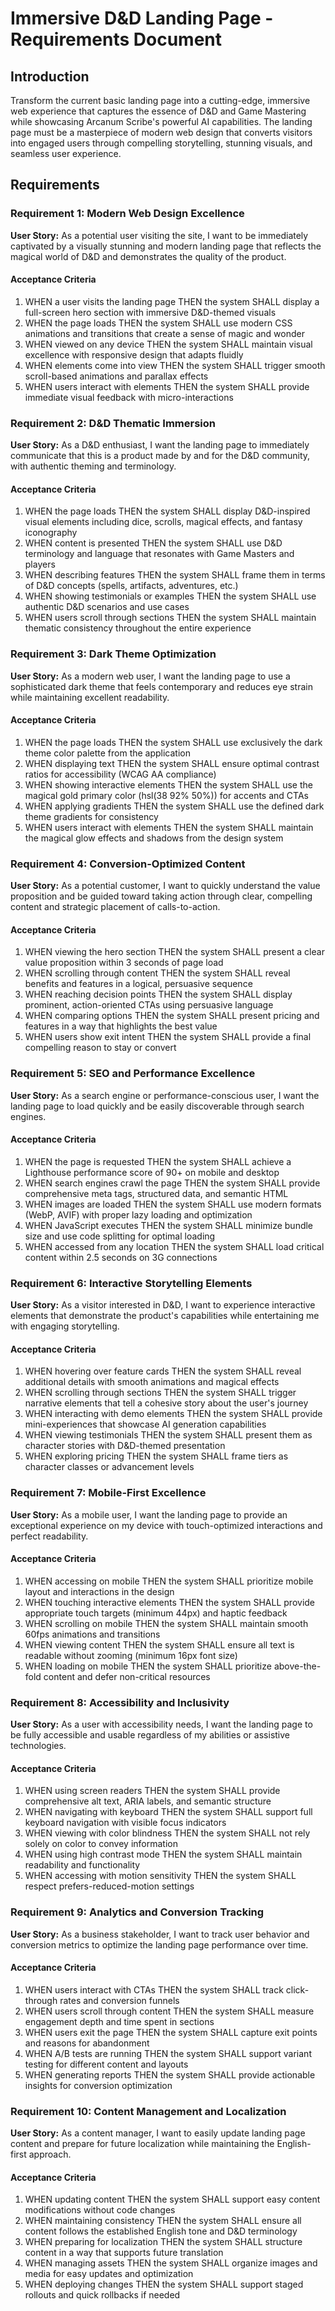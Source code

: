 # Immersive D&D Landing Page - Requirements Document

## Introduction

Transform the current basic landing page into a cutting-edge, immersive web experience that captures the essence of D&D and Game Mastering while showcasing Arcanum Scribe's powerful AI capabilities. The landing page must be a masterpiece of modern web design that converts visitors into engaged users through compelling storytelling, stunning visuals, and seamless user experience.

## Requirements

### Requirement 1: Modern Web Design Excellence

**User Story:** As a potential user visiting the site, I want to be immediately captivated by a visually stunning and modern landing page that reflects the magical world of D&D and demonstrates the quality of the product.

#### Acceptance Criteria

1. WHEN a user visits the landing page THEN the system SHALL display a full-screen hero section with immersive D&D-themed visuals
2. WHEN the page loads THEN the system SHALL use modern CSS animations and transitions that create a sense of magic and wonder
3. WHEN viewed on any device THEN the system SHALL maintain visual excellence with responsive design that adapts fluidly
4. WHEN elements come into view THEN the system SHALL trigger smooth scroll-based animations and parallax effects
5. WHEN users interact with elements THEN the system SHALL provide immediate visual feedback with micro-interactions

### Requirement 2: D&D Thematic Immersion

**User Story:** As a D&D enthusiast, I want the landing page to immediately communicate that this is a product made by and for the D&D community, with authentic theming and terminology.

#### Acceptance Criteria

1. WHEN the page loads THEN the system SHALL display D&D-inspired visual elements including dice, scrolls, magical effects, and fantasy iconography
2. WHEN content is presented THEN the system SHALL use D&D terminology and language that resonates with Game Masters and players
3. WHEN describing features THEN the system SHALL frame them in terms of D&D concepts (spells, artifacts, adventures, etc.)
4. WHEN showing testimonials or examples THEN the system SHALL use authentic D&D scenarios and use cases
5. WHEN users scroll through sections THEN the system SHALL maintain thematic consistency throughout the entire experience

### Requirement 3: Dark Theme Optimization

**User Story:** As a modern web user, I want the landing page to use a sophisticated dark theme that feels contemporary and reduces eye strain while maintaining excellent readability.

#### Acceptance Criteria

1. WHEN the page loads THEN the system SHALL use exclusively the dark theme color palette from the application
2. WHEN displaying text THEN the system SHALL ensure optimal contrast ratios for accessibility (WCAG AA compliance)
3. WHEN showing interactive elements THEN the system SHALL use the magical gold primary color (hsl(38 92% 50%)) for accents and CTAs
4. WHEN applying gradients THEN the system SHALL use the defined dark theme gradients for consistency
5. WHEN users interact with elements THEN the system SHALL maintain the magical glow effects and shadows from the design system

### Requirement 4: Conversion-Optimized Content

**User Story:** As a potential customer, I want to quickly understand the value proposition and be guided toward taking action through clear, compelling content and strategic placement of calls-to-action.

#### Acceptance Criteria

1. WHEN viewing the hero section THEN the system SHALL present a clear value proposition within 3 seconds of page load
2. WHEN scrolling through content THEN the system SHALL reveal benefits and features in a logical, persuasive sequence
3. WHEN reaching decision points THEN the system SHALL display prominent, action-oriented CTAs using persuasive language
4. WHEN comparing options THEN the system SHALL present pricing and features in a way that highlights the best value
5. WHEN users show exit intent THEN the system SHALL provide a final compelling reason to stay or convert

### Requirement 5: SEO and Performance Excellence

**User Story:** As a search engine or performance-conscious user, I want the landing page to load quickly and be easily discoverable through search engines.

#### Acceptance Criteria

1. WHEN the page is requested THEN the system SHALL achieve a Lighthouse performance score of 90+ on mobile and desktop
2. WHEN search engines crawl the page THEN the system SHALL provide comprehensive meta tags, structured data, and semantic HTML
3. WHEN images are loaded THEN the system SHALL use modern formats (WebP, AVIF) with proper lazy loading and optimization
4. WHEN JavaScript executes THEN the system SHALL minimize bundle size and use code splitting for optimal loading
5. WHEN accessed from any location THEN the system SHALL load critical content within 2.5 seconds on 3G connections

### Requirement 6: Interactive Storytelling Elements

**User Story:** As a visitor interested in D&D, I want to experience interactive elements that demonstrate the product's capabilities while entertaining me with engaging storytelling.

#### Acceptance Criteria

1. WHEN hovering over feature cards THEN the system SHALL reveal additional details with smooth animations and magical effects
2. WHEN scrolling through sections THEN the system SHALL trigger narrative elements that tell a cohesive story about the user's journey
3. WHEN interacting with demo elements THEN the system SHALL provide mini-experiences that showcase AI generation capabilities
4. WHEN viewing testimonials THEN the system SHALL present them as character stories with D&D-themed presentation
5. WHEN exploring pricing THEN the system SHALL frame tiers as character classes or advancement levels

### Requirement 7: Mobile-First Excellence

**User Story:** As a mobile user, I want the landing page to provide an exceptional experience on my device with touch-optimized interactions and perfect readability.

#### Acceptance Criteria

1. WHEN accessing on mobile THEN the system SHALL prioritize mobile layout and interactions in the design
2. WHEN touching interactive elements THEN the system SHALL provide appropriate touch targets (minimum 44px) and haptic feedback
3. WHEN scrolling on mobile THEN the system SHALL maintain smooth 60fps animations and transitions
4. WHEN viewing content THEN the system SHALL ensure all text is readable without zooming (minimum 16px font size)
5. WHEN loading on mobile THEN the system SHALL prioritize above-the-fold content and defer non-critical resources

### Requirement 8: Accessibility and Inclusivity

**User Story:** As a user with accessibility needs, I want the landing page to be fully accessible and usable regardless of my abilities or assistive technologies.

#### Acceptance Criteria

1. WHEN using screen readers THEN the system SHALL provide comprehensive alt text, ARIA labels, and semantic structure
2. WHEN navigating with keyboard THEN the system SHALL support full keyboard navigation with visible focus indicators
3. WHEN viewing with color blindness THEN the system SHALL not rely solely on color to convey information
4. WHEN using high contrast mode THEN the system SHALL maintain readability and functionality
5. WHEN accessing with motion sensitivity THEN the system SHALL respect prefers-reduced-motion settings

### Requirement 9: Analytics and Conversion Tracking

**User Story:** As a business stakeholder, I want to track user behavior and conversion metrics to optimize the landing page performance over time.

#### Acceptance Criteria

1. WHEN users interact with CTAs THEN the system SHALL track click-through rates and conversion funnels
2. WHEN users scroll through content THEN the system SHALL measure engagement depth and time spent in sections
3. WHEN users exit the page THEN the system SHALL capture exit points and reasons for abandonment
4. WHEN A/B tests are running THEN the system SHALL support variant testing for different content and layouts
5. WHEN generating reports THEN the system SHALL provide actionable insights for conversion optimization

### Requirement 10: Content Management and Localization

**User Story:** As a content manager, I want to easily update landing page content and prepare for future localization while maintaining the English-first approach.

#### Acceptance Criteria

1. WHEN updating content THEN the system SHALL support easy content modifications without code changes
2. WHEN maintaining consistency THEN the system SHALL ensure all content follows the established English tone and D&D terminology
3. WHEN preparing for localization THEN the system SHALL structure content in a way that supports future translation
4. WHEN managing assets THEN the system SHALL organize images and media for easy updates and optimization
5. WHEN deploying changes THEN the system SHALL support staged rollouts and quick rollbacks if needed